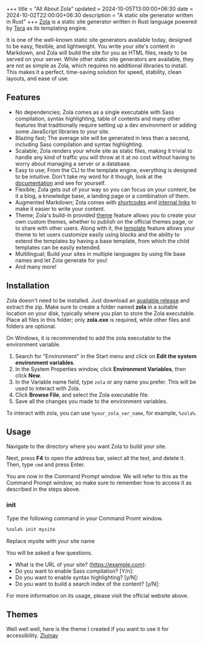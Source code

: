 +++
title = "All About Zola"
updated = 2024-10-05T13:00:00+06:30
date = 2024-10-02T22:00:00+06:30
description = "A static site generator written in Rust"
+++
[Zola](https://getzola.org/ "Official website") is a static site generator written in Rust language powered by [Tera](https://keats.github.io/tera/) as its templating engine.
<!--more-->
It is one of the well-known static site generators available today, designed to be easy, flexible, and lightweight. You write your site's content in Markdown, and Zola will build the site for you as HTML files, ready to be served on your server. While other static site generators are available, they are not as simple as Zola, which requires no additional libraries to install. This makes it a perfect, time-saving solution for speed, stability, clean layouts, and ease of use.

## Features
* No dependencies; Zola comes as a single executable with Sass compilation, syntax highlighting, table of contents and many other features that traditionally require setting up a dev environment or adding some JavaScript libraries to your site.
* Blazing fast; The average site will be generated in less than a second, including Sass compilation and syntax highlighting.
* Scalable; Zola renders your whole site as static files, making it trivial to handle any kind of traffic you will throw at it at no cost without having to worry about managing a server or a database.
* Easy to use; From the CLI to the template engine, everything is designed to be intuitive. Don't take my word for it though, look at the [documentation](https://getzola.org/documentation) and see for yourself.
* Flexible; Zola gets out of your way so you can focus on your content, be it a blog, a knowledge base, a landing page or a combination of them.
* Augmented Markdown; Zola comes with [shortcodes](https://getzola.org/documentation/content/shortcodes) and [internal links](https://getzola.org/documentation/content/linking) to make it easier to write your content.
* Theme; Zola's build-in provided [theme](https://getzola.org/documentation/themes/overview) feature allows you to create your own custom themes, whether to publish on the official themes page, or to share with other users. Along with it, the [template](https://getzola.org/documentation/templates/overview) feature allows your theme to let users customize easily using blocks and the ability to extend the templates by having a base template, from which the child templates can be easily extended.
* Multilingual; Build your sites in multiple languages by using file base names and let Zola generate for you!
* And many more!

## Installation
Zola doesn't need to be installed. Just download an [available release](https://github.com/getzola/zola/releases) and extract the zip.
Make sure to create a folder named **zola** in a suitable location on your disk, typically where you plan to store the Zola executable. Place all files in this folder; only **zola.exe** is required, while other files and folders are optional.

On Windows, it is recommended to add the zola executable to the environment variable.

1. Search for "Environment" in the Start menu and click on **Edit the system environment variables**.
2. In the System Properties window, click **Environment Variables**, then click **New**.
3. In the Variable name field, type `zola` or any name you prefer. This will be used to interact with Zola.
4. Click **Browse File**, and select the Zola executable file.
5. Save all the changes you made to the environment variables.

To interact with zola, you can use `%your_zola_var_name`, for example, `%zola%`.

## Usage
Navigate to the directory where you want Zola to build your site.

Next, press **F4** to open the address bar, select all the text, and delete it. Then, type `cmd` and press Enter.

You are now in the Command Prompt window. We will refer to this as the Command Prompt window, so make sure to remember how to access it as described in the steps above.

### init
Type the following command in your Command Promt window.
```bash
%zola% init mysite
```
Replace mysite with your site name

You will be asked a few questions.
* What is the URL of your site? (https://example.com):
* Do you want to enable Sass compilation? [Y/n]:
* Do you want to enable syntax highlighting? [y/N]:
* Do you want to build a search index of the content? [y/N]:

For more information on its usage, please visit the official website above.

## Themes
Well well well, here is the theme I created if you want to use it for accessibility. [Zluinav](https://github.com/harrymkt/zluinav)